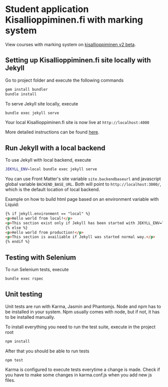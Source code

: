 # Student application Kisallioppiminen.fi with marking system

View courses with marking system on [kisallioppiminen v2 beta](https://ohtukisalli.github.io/).


## Setting up Kisallioppiminen.fi site locally with Jekyll

Go to project folder and execute the following commands
```bash
gem install bundler
bundle install
```
To serve Jekyll site locally, execute
```bash
bundle exec jekyll serve
```
Your local Kisallioppiminen.fi site is now live at `http://localhost:4000`

More detailed instructions can be found [here](https://help.github.com/articles/setting-up-your-github-pages-site-locally-with-jekyll/).


## Run Jekyll with a local backend

To use Jekyll with local backend, execute
```bash
JEKYLL_ENV=local bundle exec jekyll serve
```
You can use Front Matter's site variable `site.backendbaseurl` and javascript global variable `BACKEND_BASE_URL`. Both will point to `http://localhost:3000/`, which is the default location of local backend.

Example on how to build html page based on an environment variable with Liquid:
```html
{% if jekyll.environment == "local" %}
<p>Hello world from local!</p>
<p>This section exist only if Jekyll has been started with JEKYLL_ENV=local.</p>
{% else %}
<p>Hello world from production!</p>
<p>This section is availiable if Jekyll was started normal way.</p>
{% endif %}
```

## Testing with Selenium

To run Selenium tests, execute
```bash
bundle exec rspec
```

## Unit testing

Unit tests are run with Karma, Jasmin and Phantomjs. Node and npm has to be installed in your system. Npm usually comes with node, but if not, it has to be installed manually.

To install everything you need to run the test suite, execute in the project root
```bash
npm install
```
After that you should be able to run tests
```bash
npm test
```
Karma is configured to execute tests everytime a change is made. Check if you have to make some changes in karma.conf.js when you add new js files.
